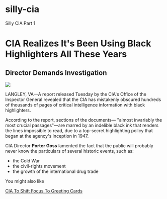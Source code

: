 # silly-cia
Silly CIA Part 1
<h1>CIA Realizes It's Been Using Black Highlighters All These Years</h1>

<!-- Format the content below -->
<!-- Adapted from The Onion -->



<h2>Director Demands Investigation</h2>

<img src = "https://i.kinja-img.com/gawker-media/image/upload/s--RNd7CQyJ--/c_fit,fl_progressive,q_80,w_470/zuzaejhbyctibbyvoz8h.jpg">

<p>LANGLEY, VA—A report released Tuesday by the CIA's Office of the Inspector General revealed that the CIA has mistakenly obscured hundreds of thousands of pages of critical intelligence information with black highlighters.</p>

<p>According to the report, sections of the documents— "almost invariably the most crucial passages"—are marred by an indelible black ink that renders the lines impossible to read, due to a top-secret highlighting policy that began at the agency's inception in 1947.</p>

CIA Director <b>Porter Goss</b> lamented the fact that the public will probably never know the particulars of several historic events, such as: 

<ul>
  <li>the Cold War</li>
  <li>the civil-rights movement </li>
  <li>the growth of the international drug trade</li>
</ul>


<p>You might also like</p>

<a href="http://www.theonion.com/articles/cia-to-shift-focus-to-greeting-cards,4312">CIA To Shift Focus To Greeting Cards</a>

<!Turn this note into a comment-->
